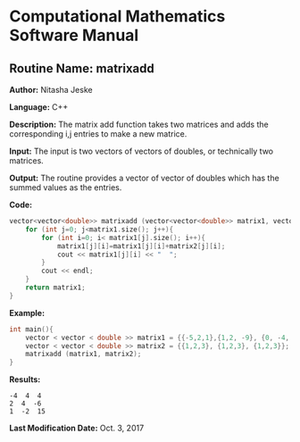 # Computational Mathematics Software Manual

## **Routine Name:** matrixadd

**Author:** Nitasha Jeske

**Language:** C++

**Description:** The matrix add function takes two matrices and adds the corresponding i,j entries to make a new matrice. 

**Input:**  The input is two vectors of vectors of doubles, or technically two matrices.

**Output:** The routine provides a vector of vector of doubles which has the summed values as the entries.

**Code:**
```C++
vector<vector<double>> matrixadd (vector<vector<double>> matrix1, vector<vector<double>> matrix2){
    for (int j=0; j<matrix1.size(); j++){
        for (int i=0; i< matrix1[j].size(); i++){
            matrix1[j][i]=matrix1[j][i]+matrix2[j][i];
            cout << matrix1[j][i] << "  ";
        }
        cout << endl;
    }
    return matrix1;
}
```

**Example:**
```C++
int main(){
    vector < vector < double >> matrix1 = {{-5,2,1},{1,2, -9}, {0, -4, 12}};
    vector < vector < double >> matrix2 = {{1,2,3}, {1,2,3}, {1,2,3}};
    matrixadd (matrix1, matrix2);
}
```

**Results:**  
```
-4  4  4  
2  4  -6  
1  -2  15  
```

**Last Modification Date:** Oct. 3, 2017
